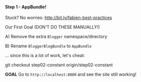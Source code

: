 #### Step 1 - AppBundle!
Stuck? No worries: http://bit.ly/fabien-best-practices

Our First Goal (DON'T DO THESE MANUALLY!)

A) Remove the extra `Blogger` namespace/directory

B) Rename `BloggerBlogBundle` to `AppBundle`

... since this is a lot of work, let's cheat:

git checkout step02-constant origin/step02-constant

**GOAL**
Go to `http://localhost:8000` and see the site still working!

